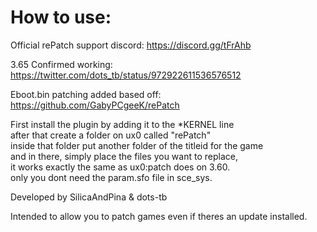 # How to use:

Official rePatch support discord: https://discord.gg/tFrAhb

3.65 Confirmed working: https://twitter.com/dots_tb/status/972922611536576512

Eboot.bin patching added based off: https://github.com/GabyPCgeeK/rePatch

First install the plugin by adding it to the *KERNEL line             
after that create a folder on ux0 called "rePatch"          
inside that folder put another folder of the titleid for the game           
and in there, simply place the files you want to replace,           
it works exactly the same as ux0:patch does on 3.60.            
only you dont need the param.sfo file in sce_sys.         


Developed by SilicaAndPina & dots-tb

Intended to allow you to patch games even if theres an update installed.              
